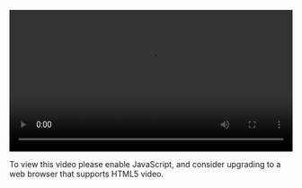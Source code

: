 <video controls="" style="width: 100%; display: block;"><source src="http://o86bpj665.bkt.clouddn.com/graphql-baby/4-express.mp4" type="video/mp4"><p>To view this video please enable JavaScript, and consider upgrading to a web browser that supports HTML5 video.</p></video>
